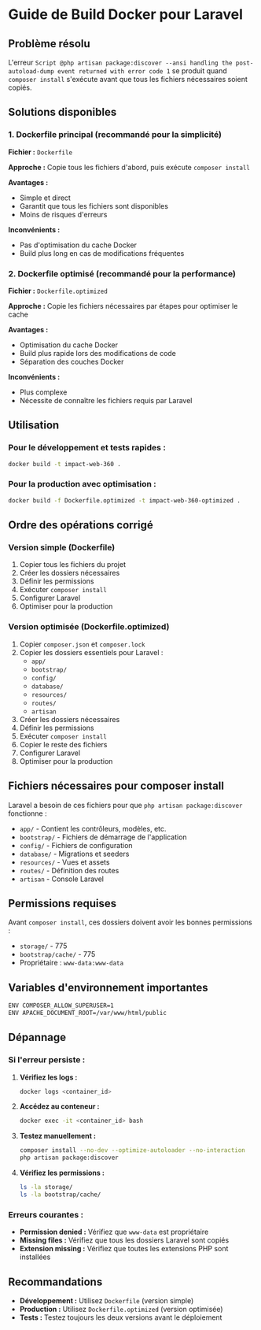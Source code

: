 # Guide de Build Docker pour Laravel

## Problème résolu

L'erreur `Script @php artisan package:discover --ansi handling the post-autoload-dump event returned with error code 1` se produit quand `composer install` s'exécute avant que tous les fichiers nécessaires soient copiés.

## Solutions disponibles

### 1. Dockerfile principal (recommandé pour la simplicité)

**Fichier :** `Dockerfile`

**Approche :** Copie tous les fichiers d'abord, puis exécute `composer install`

**Avantages :**
- Simple et direct
- Garantit que tous les fichiers sont disponibles
- Moins de risques d'erreurs

**Inconvénients :**
- Pas d'optimisation du cache Docker
- Build plus long en cas de modifications fréquentes

### 2. Dockerfile optimisé (recommandé pour la performance)

**Fichier :** `Dockerfile.optimized`

**Approche :** Copie les fichiers nécessaires par étapes pour optimiser le cache

**Avantages :**
- Optimisation du cache Docker
- Build plus rapide lors des modifications de code
- Séparation des couches Docker

**Inconvénients :**
- Plus complexe
- Nécessite de connaître les fichiers requis par Laravel

## Utilisation

### Pour le développement et tests rapides :
```bash
docker build -t impact-web-360 .
```

### Pour la production avec optimisation :
```bash
docker build -f Dockerfile.optimized -t impact-web-360-optimized .
```

## Ordre des opérations corrigé

### Version simple (Dockerfile)
1. Copier tous les fichiers du projet
2. Créer les dossiers nécessaires
3. Définir les permissions
4. Exécuter `composer install`
5. Configurer Laravel
6. Optimiser pour la production

### Version optimisée (Dockerfile.optimized)
1. Copier `composer.json` et `composer.lock`
2. Copier les dossiers essentiels pour Laravel :
   - `app/`
   - `bootstrap/`
   - `config/`
   - `database/`
   - `resources/`
   - `routes/`
   - `artisan`
3. Créer les dossiers nécessaires
4. Définir les permissions
5. Exécuter `composer install`
6. Copier le reste des fichiers
7. Configurer Laravel
8. Optimiser pour la production

## Fichiers nécessaires pour composer install

Laravel a besoin de ces fichiers pour que `php artisan package:discover` fonctionne :

- `app/` - Contient les contrôleurs, modèles, etc.
- `bootstrap/` - Fichiers de démarrage de l'application
- `config/` - Fichiers de configuration
- `database/` - Migrations et seeders
- `resources/` - Vues et assets
- `routes/` - Définition des routes
- `artisan` - Console Laravel

## Permissions requises

Avant `composer install`, ces dossiers doivent avoir les bonnes permissions :
- `storage/` - 775
- `bootstrap/cache/` - 775
- Propriétaire : `www-data:www-data`

## Variables d'environnement importantes

```bash
ENV COMPOSER_ALLOW_SUPERUSER=1
ENV APACHE_DOCUMENT_ROOT=/var/www/html/public
```

## Dépannage

### Si l'erreur persiste :

1. **Vérifiez les logs :**
   ```bash
   docker logs <container_id>
   ```

2. **Accédez au conteneur :**
   ```bash
   docker exec -it <container_id> bash
   ```

3. **Testez manuellement :**
   ```bash
   composer install --no-dev --optimize-autoloader --no-interaction
   php artisan package:discover
   ```

4. **Vérifiez les permissions :**
   ```bash
   ls -la storage/
   ls -la bootstrap/cache/
   ```

### Erreurs courantes :

- **Permission denied :** Vérifiez que `www-data` est propriétaire
- **Missing files :** Vérifiez que tous les dossiers Laravel sont copiés
- **Extension missing :** Vérifiez que toutes les extensions PHP sont installées

## Recommandations

- **Développement :** Utilisez `Dockerfile` (version simple)
- **Production :** Utilisez `Dockerfile.optimized` (version optimisée)
- **Tests :** Testez toujours les deux versions avant le déploiement 